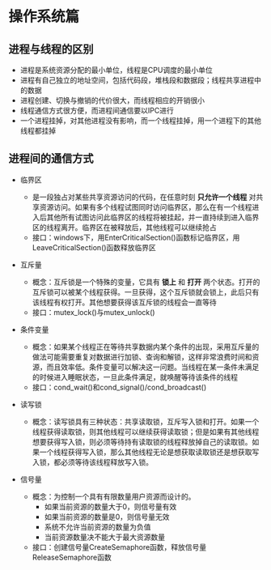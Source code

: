# 操作系统篇

## 进程与线程的区别
* 进程是系统资源分配的最小单位，线程是CPU调度的最小单位
* 进程有自己独立的地址空间，包括代码段，堆栈段和数据段；线程共享进程中的数据
* 进程创建、切换与撤销的代价很大，而线程相应的开销很小
* 线程通信方式很方便，而进程间通信要以IPC进行
* 一个进程挂掉，对其他进程没有影响，而一个线程挂掉，用一个进程下的其他线程都挂掉


## 进程间的通信方式
+ 临界区
    + 是一段独占对某些共享资源访问的代码，在任意时刻 **只允许一个线程** 对共享资源访问。如果有多个线程试图同时访问临界区，那么在有一个线程进入后其他所有试图访问此临界区的线程将被挂起，并一直持续到进入临界区的线程离开。临界区在被释放后，其他线程可以继续抢占
    + 接口：windows下，用EnterCriticalSection()函数标记临界区，用LeaveCriticalSection()函数释放临界区

+ 互斥量
    * 概念：互斥锁是一个特殊的变量，它具有 **锁上** 和 **打开** 两个状态。打开的互斥锁可以被某个线程获得。一旦获得，这个互斥锁就会锁上，此后只有该线程有权打开。其他想要获得该互斥锁的线程会一直等待
    * 接口：mutex_lock()与mutex_unlock()

+ 条件变量
    * 概念：如果某个线程正在等待共享数据内某个条件的出现，采用互斥量的做法可能需要重复对数据进行加锁、查询和解锁，这样非常浪费时间和资源，而且效率低。条件变量可以解决这一问题。当线程在某一条件未满足的时候进入睡眠状态，一旦此条件满足，就唤醒等待该条件的线程
    * 接口：cond_wait()和cond_signal()/cond_broadcast()

+ 读写锁
    * 概念：读写锁具有三种状态：共享读取锁，互斥写入锁和打开。如果一个线程获得读取锁，则其他线程可以继续获得读取锁；但是如果有其他线程想要获得写入锁，则必须等待持有读取锁的线程释放掉自己的读取锁。如果一个线程获得写入锁，那么其他线程无论是想获取读取锁还是想获取写入锁，都必须等待该线程释放写入锁。

+ 信号量
    * 概念：为控制一个具有有限数量用户资源而设计的。
        - 如果当前资源的数量大于0，则信号量有效
        - 如果当前资源的数量是0，则信号量无效
        - 系统不允许当前资源的数量为负值
        - 当前资源数量决不能大于最大资源数量
    * 接口：创建信号量CreateSemaphore函数，释放信号量ReleaseSemaphore函数